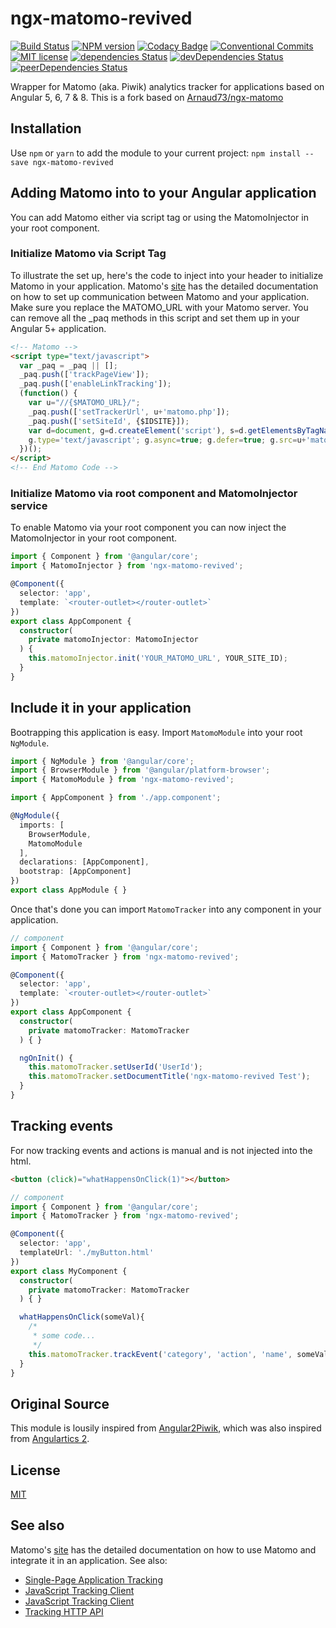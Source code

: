 # ngx-matomo-revived

[![Build Status](https://travis-ci.com/Arnaud73/ngx-matomo.svg?branch=master)](https://travis-ci.com/Arnaud73/ngx-matomo)
[![NPM version](https://img.shields.io/npm/v/ngx-matomo.svg)](https://www.npmjs.com/package/ngx-matomo)
[![Codacy Badge](https://api.codacy.com/project/badge/Grade/b650cf6a9d3d4ab393af8d29d63fc8cc)](https://www.codacy.com/app/Arnaud73/ngx-matomo?utm_source=github.com&amp;utm_medium=referral&amp;utm_content=Arnaud73/ngx-matomo&amp;utm_campaign=Badge_Grade)
[![Conventional Commits](https://img.shields.io/badge/Conventional%20Commits-1.0.0-yellow.svg)](https://conventionalcommits.org)
[![MIT license](http://img.shields.io/badge/license-MIT-brightgreen.svg)](http://opensource.org/licenses/MIT)
[![dependencies Status](https://david-dm.org/Arnaud73/ngx-matomo/status.svg)](https://david-dm.org/Arnaud73/ngx-matomo)
[![devDependencies Status](https://david-dm.org/Arnaud73/ngx-matomo/dev-status.svg)](https://david-dm.org/Arnaud73/ngx-matomo?type=dev)
[![peerDependencies Status](https://david-dm.org/Arnaud73/ngx-matomo/peer-status.svg)](https://david-dm.org/Arnaud73/ngx-matomo?type=peer)

Wrapper for Matomo (aka. Piwik) analytics tracker for applications based on Angular 5, 6, 7 & 8.
This is a fork based on [Arnaud73/ngx-matomo](https://github.com/Arnaud73/ngx-matomo)

## Installation

Use `npm` or `yarn` to add the module to your current project:
```npm install --save ngx-matomo-revived```

## Adding Matomo into to your Angular application

You can add Matomo either via script tag or using the MatomoInjector in your root component.

### Initialize Matomo via Script Tag

To illustrate the set up, here's the code to inject into your header to initialize Matomo in your application. Matomo's [site](https://developer.matomo.org/guides/tracking-javascript-guide) has the detailed documentation on how to set up communication between Matomo and your application.
Make sure you replace the MATOMO_URL with your Matomo server. You can remove all the _paq methods in this script and set them up in your Angular 5+ application.

```html
<!-- Matomo -->
<script type="text/javascript">
  var _paq = _paq || [];
  _paq.push(['trackPageView']);
  _paq.push(['enableLinkTracking']);
  (function() {
    var u="//{$MATOMO_URL}/";
    _paq.push(['setTrackerUrl', u+'matomo.php']);
    _paq.push(['setSiteId', {$IDSITE}]);
    var d=document, g=d.createElement('script'), s=d.getElementsByTagName('script')[0];
    g.type='text/javascript'; g.async=true; g.defer=true; g.src=u+'matomo.js'; s.parentNode.insertBefore(g,s);
  })();
</script>
<!-- End Matomo Code -->
```

### Initialize Matomo via root component and MatomoInjector service

To enable Matomo via your root component you can now inject the MatomoInjector in your root component.

```ts
import { Component } from '@angular/core';
import { MatomoInjector } from 'ngx-matomo-revived';

@Component({
  selector: 'app',
  template: `<router-outlet></router-outlet>`
})
export class AppComponent {
  constructor(
    private matomoInjector: MatomoInjector
  ) {
    this.matomoInjector.init('YOUR_MATOMO_URL', YOUR_SITE_ID);
  }
}
```

## Include it in your application

Bootrapping this application is easy. Import ```MatomoModule``` into your root ```NgModule```.

```ts
import { NgModule } from '@angular/core';
import { BrowserModule } from '@angular/platform-browser';
import { MatomoModule } from 'ngx-matomo-revived';

import { AppComponent } from './app.component';

@NgModule({
  imports: [
    BrowserModule,
    MatomoModule
  ],
  declarations: [AppComponent],
  bootstrap: [AppComponent]
})
export class AppModule { }
```

Once that's done you can import ```MatomoTracker``` into any component in your application.

```ts
// component
import { Component } from '@angular/core';
import { MatomoTracker } from 'ngx-matomo-revived';

@Component({
  selector: 'app',
  template: `<router-outlet></router-outlet>`
})
export class AppComponent {
  constructor(
    private matomoTracker: MatomoTracker
  ) { }

  ngOnInit() {
    this.matomoTracker.setUserId('UserId');
    this.matomoTracker.setDocumentTitle('ngx-matomo-revived Test');
  }
}
```

## Tracking events

For now tracking events and actions is manual and is not injected into the html. 

```html
<button (click)="whatHappensOnClick(1)"></button>
```

```ts
// component
import { Component } from '@angular/core';
import { MatomoTracker } from 'ngx-matomo-revived';

@Component({
  selector: 'app',
  templateUrl: './myButton.html'
})
export class MyComponent {
  constructor(
    private matomoTracker: MatomoTracker
  ) { }

  whatHappensOnClick(someVal){
    /*
     * some code...
     */
    this.matomoTracker.trackEvent('category', 'action', 'name', someVal);
  }
}
```

## Original Source

This module is lousily inspired from [Angular2Piwik](https://github.com/awronka/Angular2Piwik), which was also inspired from [Angulartics 2](https://github.com/angulartics/angulartics2).

## License

[MIT](LICENSE)

## See also

Matomo's [site](https://developer.matomo.org/) has the detailed documentation on how to use Matomo and integrate it in an application.
See also:
-   [Single-Page Application Tracking](https://developer.matomo.org/guides/spa-tracking)
-   [JavaScript Tracking Client](https://developer.matomo.org/guides/tracking-javascript-guide)
-   [JavaScript Tracking Client](https://developer.matomo.org/api-reference/tracking-javascript)
-   [Tracking HTTP API](https://developer.matomo.org/api-reference/tracking-api)
